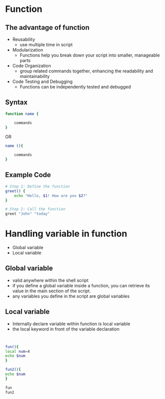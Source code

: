 # Function

## The advantage of function

- Reusability 
	- use multiple time in script
- Modularization
	- Functions help you break down your script into smaller, manageable parts
- Code Organization
	- group related commands together, enhancing the readability and maintainability
- Code Testing and Debugging
	- Functions can be independently tested and debugged

## Syntax 

```bash
function name {

	commands
}
```
OR

```bash
name (){

	commands
}

```


## Example Code

```bash
# Step 1: Define the function
greet() {
    echo "Hello, $1! How are you $2?"
}

# Step 2: Call the function
greet "John" "today"
```
# Handling variable in function

- Global variable
- Local variable

## Global variable

-  valid anywhere within the shell script
-  if you define a global variable inside a function, you can retrieve its value in the
main section of the script.
-  any variables you define in the script are global variables

## Local variable

- Internally declare variable within function is local variable
- the local keyword in front of
the variable declaration

```bash


fun(){
local num=4
echo $num
}

fun2(){
echo $num
}

fun
fun2
```

